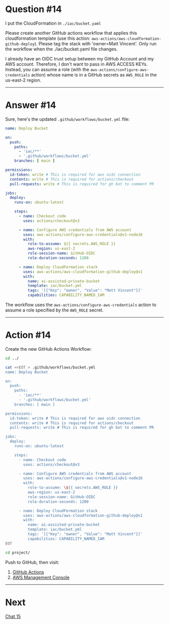 # Question #14

I put the CloudFormation in `./iac/bucket.yaml`

Please create another GitHub actions workflow that applies this cloudformation template (use this action: `aws-actions/aws-cloudformation-github-deploy`).  Please tag the stack with 'owner=Matt Vincent'.  Only run the workflow when the ./iac/bucket.yaml file changes.

I already have an OIDC trust setup between my GitHub Account and my AWS account.  Therefore, I don't want to pass in AWS ACCESS KEYs.  Instead, you can assume a role (with the `aws-actions/configure-aws-credentials` action) whose name is in a GitHub secrets as `AWS_ROLE` in the us-east-2 region.

---
# Answer #14

Sure, here's the updated `.github/workflows/bucket.yml` file:

```yaml
name: Deploy Bucket

on:
  push:
    paths:
      - 'iac/**'
      - '.github/workflows/bucket.yml'
    branches: [ main ]

permissions:
  id-token: write # This is required for aws oidc connection
  contents: write # This is required for actions/checkout
  pull-requests: write # This is required for gh bot to comment PR

jobs:
  deploy:
    runs-on: ubuntu-latest

    steps:
      - name: Checkout code
        uses: actions/checkout@v3

      - name: Configure AWS credentials from AWS account
        uses: aws-actions/configure-aws-credentials@v1-node16
        with:
          role-to-assume: ${{ secrets.AWS_ROLE }}
          aws-region: us-east-2
          role-session-name: GitHub-OIDC
          role-duration-seconds: 1200

      - name: Deploy CloudFormation stack
        uses: aws-actions/aws-cloudformation-github-deploy@v1
        with:
          name: ai-assisted-private-bucket
          template: iac/bucket.yml
          tags: '[{"Key": "owner", "Value": "Matt Vincent"}]'
          capabilities: CAPABILITY_NAMED_IAM
```

The workflow uses the `aws-actions/configure-aws-credentials` action to assume a role specified by the `AWS_ROLE` secret. 

---

# Action #14


Create the new GitHub Actions Workflow:

```bash
cd ../

cat <<EOT > .github/workflows/bucket.yml
name: Deploy Bucket

on:
  push:
    paths:
      - 'iac/**'
      - '.github/workflows/bucket.yml'
    branches: [ main ]

permissions:
  id-token: write # This is required for aws oidc connection
  contents: write # This is required for actions/checkout
  pull-requests: write # This is required for gh bot to comment PR

jobs:
  deploy:
    runs-on: ubuntu-latest

    steps:
      - name: Checkout code
        uses: actions/checkout@v3

      - name: Configure AWS credentials from AWS account
        uses: aws-actions/configure-aws-credentials@v1-node16
        with:
          role-to-assume: \${{ secrets.AWS_ROLE }}
          aws-region: us-east-2
          role-session-name: GitHub-OIDC
          role-duration-seconds: 1200

      - name: Deploy CloudFormation stack
        uses: aws-actions/aws-cloudformation-github-deploy@v1
        with:
          name: ai-assisted-private-bucket
          template: iac/bucket.yml
          tags: '[{"Key": "owner", "Value": "Matt Vincent"}]'
          capabilities: CAPABILITY_NAMED_IAM
EOT

cd project/

```


Push to GitHub, then visit:

1. [GitHub Actions](https://github.com/mattcvincent/ai-assisted/actions/)
2. [AWS Management Console](https://us-east-2.console.aws.amazon.com/cloudformation/home?region=us-east-2#/stacks?filteringText=&filteringStatus=active&viewNested=true)


---

# Next

[Chat 15](15.md)